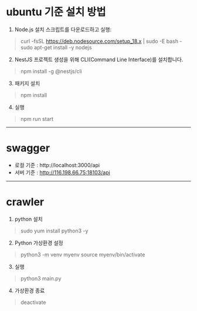 # ubuntu 기준 설치 방법

1. Node.js 설치 스크립트를 다운로드하고 실행:
> curl -fsSL https://deb.nodesource.com/setup_18.x | sudo -E bash -
sudo apt-get install -y nodejs

2. NestJS 프로젝트 생성을 위해 CLI(Command Line Interface)를 설치합니다.

> npm install -g @nestjs/cli

3. 패키지 설치

> npm install

4. 실행

> npm run start

***

# swagger

- 로컬 기준 : http://localhost:3000/api 
- 서버 기준 : http://116.198.66.75:18103/api

***

# crawler

1. python 설치

> sudo yum install python3 -y

2. Python 가상환경 설정

> python3 -m venv myenv
source myenv/bin/activate

3. 실행

>python3 main.py

4. 가상환경 종료

> deactivate
